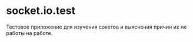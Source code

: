 # socket.io.test
Тестовое приложение для изучения сокетов и выяснения причин их не работы на работе.
